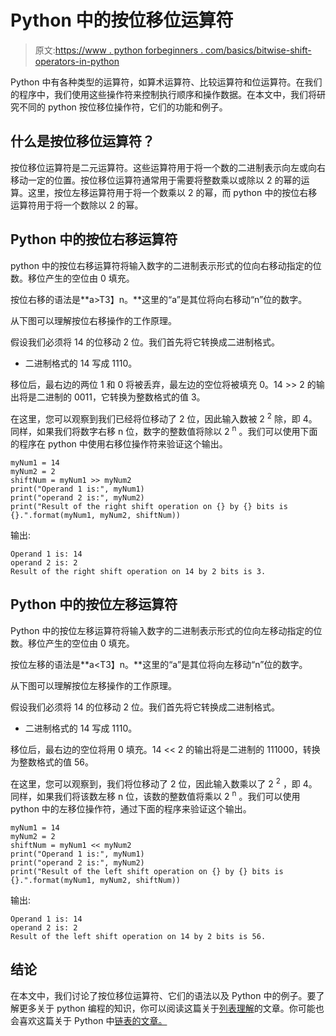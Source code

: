# Python 中的按位移位运算符

> 原文:[https://www . python forbeginners . com/basics/bitwise-shift-operators-in-python](https://www.pythonforbeginners.com/basics/bitwise-shift-operators-in-python)

Python 中有各种类型的运算符，如算术运算符、比较运算符和位运算符。在我们的程序中，我们使用这些操作符来控制执行顺序和操作数据。在本文中，我们将研究不同的 python 按位移位操作符，它们的功能和例子。

## 什么是按位移位运算符？

按位移位运算符是二元运算符。这些运算符用于将一个数的二进制表示向左或向右移动一定的位置。按位移位运算符通常用于需要将整数乘以或除以 2 的幂的运算。这里，按位左移运算符用于将一个数乘以 2 的幂，而 python 中的按位右移运算符用于将一个数除以 2 的幂。

## Python 中的按位右移运算符

python 中的按位右移运算符将输入数字的二进制表示形式的位向右移动指定的位数。移位产生的空位由 0 填充。

按位右移的语法是**a>T3】n。**这里的“a”是其位将向右移动“n”位的数字。

从下图可以理解按位右移操作的工作原理。

假设我们必须将 14 的位移动 2 位。我们首先将它转换成二进制格式。

*   二进制格式的 14 写成 1110。

移位后，最右边的两位 1 和 0 将被丢弃，最左边的空位将被填充 0。14 >> 2 的输出将是二进制的 0011，它转换为整数格式的值 3。

在这里，您可以观察到我们已经将位移动了 2 位，因此输入数被 2 <sup>2</sup> 除，即 4。同样，如果我们将数字右移 n 位，数字的整数值将除以 2 <sup>n</sup> 。我们可以使用下面的程序在 python 中使用右移位操作符来验证这个输出。

```
myNum1 = 14
myNum2 = 2
shiftNum = myNum1 >> myNum2
print("Operand 1 is:", myNum1)
print("operand 2 is:", myNum2)
print("Result of the right shift operation on {} by {} bits is {}.".format(myNum1, myNum2, shiftNum)) 
```

输出:

```
Operand 1 is: 14
operand 2 is: 2
Result of the right shift operation on 14 by 2 bits is 3. 
```

## Python 中的按位左移运算符

Python 中的按位左移运算符将输入数字的二进制表示形式的位向左移动指定的位数。移位产生的空位由 0 填充。

按位左移的语法是**a<T3】n。**这里的“a”是其位将向左移动“n”位的数字。

从下图可以理解按位左移操作的工作原理。

假设我们必须将 14 的位移动 2 位。我们首先将它转换成二进制格式。

*   二进制格式的 14 写成 1110。

移位后，最右边的空位将用 0 填充。14 << 2 的输出将是二进制的 111000，转换为整数格式的值 56。

在这里，您可以观察到，我们将位移动了 2 位，因此输入数乘以了 2 <sup>2</sup> ，即 4。同样，如果我们将该数左移 n 位，该数的整数值将乘以 2 <sup>n</sup> 。我们可以使用 python 中的左移位操作符，通过下面的程序来验证这个输出。

```
myNum1 = 14
myNum2 = 2
shiftNum = myNum1 << myNum2
print("Operand 1 is:", myNum1)
print("operand 2 is:", myNum2)
print("Result of the left shift operation on {} by {} bits is {}.".format(myNum1, myNum2, shiftNum)) 
```

输出:

```
Operand 1 is: 14
operand 2 is: 2
Result of the left shift operation on 14 by 2 bits is 56. 
```

## 结论

在本文中，我们讨论了按位移位运算符、它们的语法以及 Python 中的例子。要了解更多关于 python 编程的知识，你可以阅读这篇关于[列表理解](https://www.pythonforbeginners.com/basics/list-comprehensions-in-python)的文章。你可能也会喜欢这篇关于 Python 中[链表的文章。](https://www.pythonforbeginners.com/lists/linked-list-in-python)